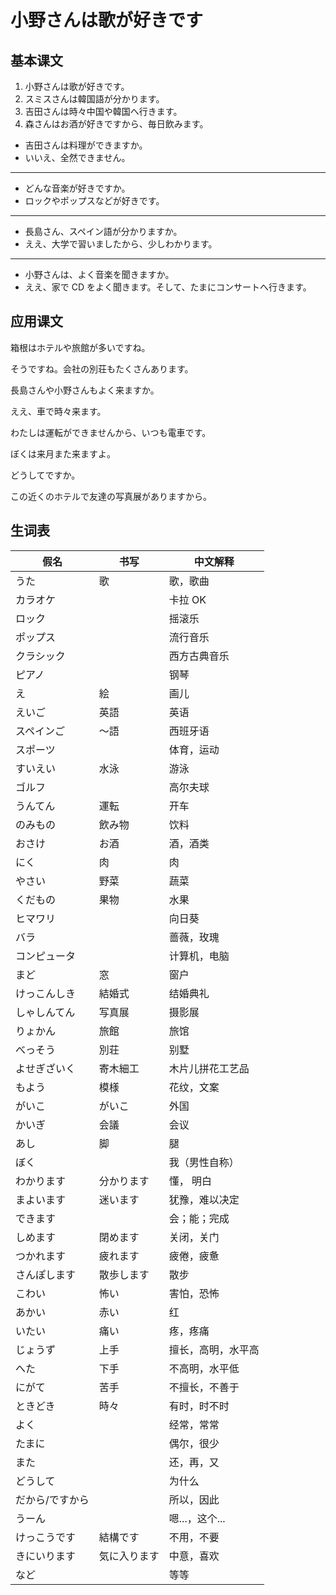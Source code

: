 # 小野さんは歌が好きです

## 基本课文

1. 小野さんは歌が好きです。
2. スミスさんは韓国語が分かります。
3. 吉田さんは時々中国や韓国へ行きます。
4. 森さんはお酒が好きですから、毎日飲みます。

- 吉田さんは料理ができますか。
- いいえ、全然できません。

---

- どんな音楽が好きですか。
- ロックやポップスなどが好きです。

---

- 長島さん、スペイン語が分かりますか。
- ええ、大学で習いましたから、少しわかります。

---

- 小野さんは、よく音楽を聞きますか。
- ええ、家で CD をよく聞きます。そして、たまにコンサートへ行きます。

## 应用课文

箱根はホテルや旅館が多いですね。

そうですね。会社の別荘もたくさんあります。

長島さんや小野さんもよく来ますか。

ええ、車で時々来ます。

わたしは運転ができませんから、いつも電車です。

ぼくは来月また来ますよ。

どうしてですか。

この近くのホテルで友達の写真展がありますから。

## 生词表

| 假名            | 书写         | 中文解释           |
| --------------- | ------------ | ------------------ |
| うた            | 歌           | 歌，歌曲           |
| カラオケ        |              | 卡拉 OK            |
| ロック          |              | 摇滚乐             |
| ポップス        |              | 流行音乐           |
| クラシック      |              | 西方古典音乐       |
| ピアノ          |              | 钢琴               |
| え              | 絵           | 画儿               |
| えいご          | 英語         | 英语               |
| スペインご      | ～語         | 西班牙语           |
| スポーツ        |              | 体育，运动         |
| すいえい        | 水泳         | 游泳               |
| ゴルフ          |              | 高尔夫球           |
| うんてん        | 運転         | 开车               |
| のみもの        | 飲み物       | 饮料               |
| おさけ          | お酒         | 酒，酒类           |
| にく            | 肉           | 肉                 |
| やさい          | 野菜         | 蔬菜               |
| くだもの        | 果物         | 水果               |
| ヒマワリ        |              | 向日葵             |
| バラ            |              | 蔷薇，玫瑰         |
| コンピュータ    |              | 计算机，电脑       |
| まど            | 窓           | 窗户               |
| けっこんしき    | 結婚式       | 结婚典礼           |
| しゃしんてん    | 写真展       | 摄影展             |
| りょかん        | 旅館         | 旅馆               |
| べっそう        | 別荘         | 别墅               |
| よせぎざいく    | 寄木細工     | 木片儿拼花工艺品   |
| もよう          | 模様         | 花纹，文案         |
| がいこ          | がいこ       | 外国               |
| かいぎ          | 会議         | 会议               |
| あし            | 脚           | 腿                 |
| ぼく            |              | 我（男性自称）     |
| わかります      | 分かります   | 懂， 明白          |
| まよいます      | 迷います     | 犹豫，难以决定     |
| できます        |              | 会；能；完成       |
| しめます        | 閉めます     | 关闭，关门         |
| つかれます      | 疲れます     | 疲倦，疲惫         |
| さんぽします    | 散歩します   | 散步               |
| こわい          | 怖い         | 害怕，恐怖         |
| あかい          | 赤い         | 红                 |
| いたい          | 痛い         | 疼，疼痛           |
| じょうず        | 上手         | 擅长，高明，水平高 |
| へた            | 下手         | 不高明，水平低     |
| にがて          | 苦手         | 不擅长，不善于     |
| ときどき        | 時々         | 有时，时不时       |
| よく            |              | 经常，常常         |
| たまに          |              | 偶尔，很少         |
| また            |              | 还，再，又         |
| どうして        |              | 为什么             |
| だから/ですから |              | 所以，因此         |
| うーん          |              | 嗯...，这个...     |
| けっこうです    | 結構です     | 不用，不要         |
| きにいります    | 気に入ります | 中意，喜欢         |
| など            |              | 等等               |
